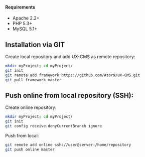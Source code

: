 #### Requirements
* Apache 2.2+
* PHP 5.3+
* MySQL 5.1+

## Installation via GIT
Create local repository and add UX-CMS as remote repository:
```sh
mkdir myProject; cd myProject/
git init
git remote add framework https://github.com/Ator9/UX-CMS.git
git pull framework master
```
## Push online from local repository (SSH):
Create online repository:
```sh
mkdir myProject; cd myProject/
git init
git config receive.denyCurrentBranch ignore
```
Push from local:
```sh
git remote add online ssh://user@server:/home/repository
git push online master
```
